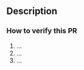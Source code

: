 ## Description

<!-- Explain what you're changing and why, architectural decisions, add screenshots or videos as needed -->

### How to verify this PR

<!-- List steps to verify your changes, add screenshots or videos as needed -->

1. ...
2. ...
3. ...
